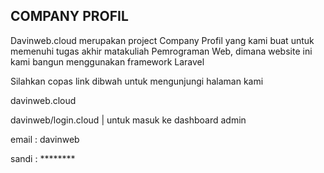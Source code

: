 
## COMPANY PROFIL

Davinweb.cloud merupakan project Company Profil yang kami buat untuk memenuhi tugas akhir matakuliah Pemrograman Web, dimana website ini kami bangun menggunakan framework Laravel

Silahkan copas link dibwah untuk mengunjungi halaman kami

davinweb.cloud

davinweb/login.cloud  |  untuk masuk ke dashboard admin 

email : davinweb

sandi : ********
